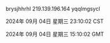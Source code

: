brysjhhrhl 219.139.196.164 yqqlmgsycl

2024年 09月 04日 星期三 23:10:02 CST

2024年 09月 04日 星期三 15:10:02 GMT
